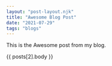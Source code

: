 ```yaml
---
layout: "post-layout.njk"
title: "Awesome Blog Post"
date: "2021-07-29"
tags: "blogs"
---
```



This is the Awesome post from  my blog.

<!-- Excerpt Start -->
{{ posts[2].body }}
<!-- Excerpt End -->